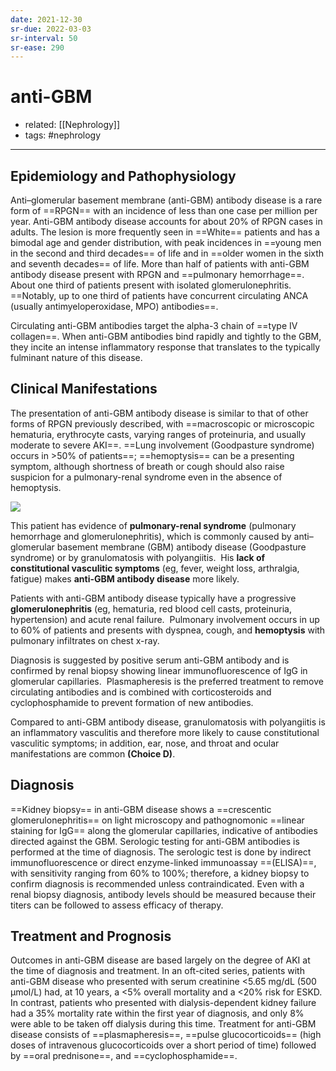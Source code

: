 ```yaml
---
date: 2021-12-30
sr-due: 2022-03-03
sr-interval: 50
sr-ease: 290
---
```


# anti-GBM

- related: [[Nephrology]]
- tags: #nephrology
---

## Epidemiology and Pathophysiology

Anti–glomerular basement membrane (anti-GBM) antibody disease is a rare form of ==RPGN== with an incidence of less than one case per million per year. Anti-GBM antibody disease accounts for about 20% of RPGN cases in adults. The lesion is more frequently seen in ==White== patients and has a bimodal age and gender distribution, with peak incidences in ==young men in the second and third decades== of life and in ==older women in the sixth and seventh decades== of life. More than half of patients with anti-GBM antibody disease present with RPGN and ==pulmonary hemorrhage==. About one third of patients present with isolated glomerulonephritis. ==Notably, up to one third of patients have concurrent circulating ANCA (usually antimyeloperoxidase, MPO) antibodies==.

Circulating anti-GBM antibodies target the alpha-3 chain of ==type IV collagen==. When anti-GBM antibodies bind rapidly and tightly to the GBM, they incite an intense inflammatory response that translates to the typically fulminant nature of this disease.

## Clinical Manifestations

The presentation of anti-GBM antibody disease is similar to that of other forms of RPGN previously described, with ==macroscopic or microscopic hematuria, erythrocyte casts, varying ranges of proteinuria, and usually moderate to severe AKI==. ==Lung involvement (Goodpasture syndrome) occurs in >50% of patients==; ==hemoptysis== can be a presenting symptom, although shortness of breath or cough should also raise suspicion for a pulmonary-renal syndrome even in the absence of hemoptysis.

![](https://photos.thisispiggy.com/file/wikiFiles/20220813131017.png)

This patient has evidence of **pulmonary-renal syndrome** (pulmonary hemorrhage and glomerulonephritis), which is commonly caused by anti–glomerular basement membrane (GBM) antibody disease (Goodpasture syndrome) or by granulomatosis with polyangiitis.  His **lack of constitutional vasculitic symptoms** (eg, fever, weight loss, arthralgia, fatigue) makes **anti-GBM antibody disease** more likely.

Patients with anti-GBM antibody disease typically have a progressive **glomerulonephritis** (eg, hematuria, red blood cell casts, proteinuria, hypertension) and acute renal failure.  Pulmonary involvement occurs in up to 60% of patients and presents with dyspnea, cough, and **hemoptysis** with pulmonary infiltrates on chest x-ray.

Diagnosis is suggested by positive serum anti-GBM antibody and is confirmed by renal biopsy showing linear immunofluorescence of IgG in glomerular capillaries.  Plasmapheresis is the preferred treatment to remove circulating antibodies and is combined with corticosteroids and cyclophosphamide to prevent formation of new antibodies.

Compared to anti-GBM antibody disease, granulomatosis with polyangiitis is an inflammatory vasculitis and therefore more likely to cause constitutional vasculitic symptoms; in addition, ear, nose, and throat and ocular manifestations are common **(Choice D)**.

## Diagnosis

==Kidney biopsy== in anti-GBM disease shows a ==crescentic glomerulonephritis== on light microscopy and pathognomonic ==linear staining for IgG== along the glomerular capillaries, indicative of antibodies directed against the GBM. Serologic testing for anti-GBM antibodies is performed at the time of diagnosis. The serologic test is done by indirect immunofluorescence or direct enzyme-linked immunoassay ==(ELISA)==, with sensitivity ranging from 60% to 100%; therefore, a kidney biopsy to confirm diagnosis is recommended unless contraindicated. Even with a renal biopsy diagnosis, antibody levels should be measured because their titers can be followed to assess efficacy of therapy.

## Treatment and Prognosis

Outcomes in anti-GBM disease are based largely on the degree of AKI at the time of diagnosis and treatment. In an oft-cited series, patients with anti-GBM disease who presented with serum creatinine <5.65 mg/dL (500 µmol/L) had, at 10 years, a <5% overall mortality and a <20% risk for ESKD. In contrast, patients who presented with dialysis-dependent kidney failure had a 35% mortality rate within the first year of diagnosis, and only 8% were able to be taken off dialysis during this time. Treatment for anti-GBM disease consists of ==plasmapheresis==, ==pulse glucocorticoids== (high doses of intravenous glucocorticoids over a short period of time) followed by ==oral prednisone==, and ==cyclophosphamide==.
